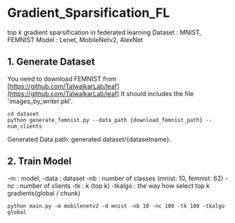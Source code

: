 # Gradient_Sparsification_FL
top k gradient sparsification in federated learning
Dataset : MNIST, FEMNIST
Model : Lenet, MobileNetv2, AlexNet


## 1. Generate Dataset
You need to download FEMNIST from [https://github.com/TalwalkarLab/leaf](https://github.com/TalwalkarLab/leaf)
It should includes the file 'images_by_writer.pkl'.

```
cd dataset
python generate_femnist.py --data_path {download_femnist_path} --num_clients
```
Generated Data path:  generated dataset/{datasetname}.

## 2. Train Model
-m : model,
-data : dataset
-nb : number of classes (mnist: 10, femnist: 62)
-nc : number of clients 
-tk : k (top k)
-tkalgo : the way how select top k gradients(global / chunk)

```
python main.py -m mobilenetv2 -d mnist -nb 10 -nc 100 -tk 100 -tkalgo global
```
